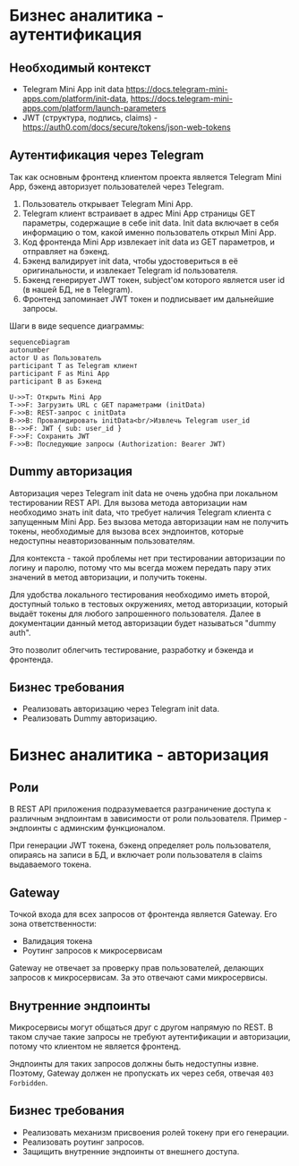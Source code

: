 # Бизнес аналитика - аутентификация

## Необходимый контекст

- Telegram Mini App init data https://docs.telegram-mini-apps.com/platform/init-data, https://docs.telegram-mini-apps.com/platform/launch-parameters
- JWT (структура, подпись, claims) - https://auth0.com/docs/secure/tokens/json-web-tokens

## Аутентификация через Telegram

Так как основным фронтенд клиентом проекта является Telegram Mini App, бэкенд авторизует пользователей через Telegram.

1. Пользователь открывает Telegram Mini App.
2. Telegram клиент встраивает в адрес Mini App страницы GET параметры, содержащие в себе init data. Init data включает в себя информацию о том, какой именно пользователь открыл Mini App.
3. Код фронтенда Mini App извлекает init data из GET параметров, и отправляет на бэкенд.
4. Бэкенд валидирует init data, чтобы удостовериться в её оригинальности, и извлекает Telegram id пользователя.
5. Бэкенд генерирует JWT токен, subject'ом которого является user id (в нашей БД, не в Telegram).
6. Фронтенд запоминает JWT токен и подписывает им дальнейшие запросы.

Шаги в виде sequence диаграммы:

```mermaid
sequenceDiagram
autonumber
actor U as Пользователь
participant T as Telegram клиент
participant F as Mini App
participant B as Бэкенд

U->>T: Открыть Mini App
T->>F: Загрузить URL с GET параметрами (initData)
F->>B: REST-запрос с initData
B->>B: Провалидировать initData<br/>Извлечь Telegram user_id
B-->>F: JWT { sub: user_id }
F->>F: Сохранить JWT
F->>B: Последующие запросы (Authorization: Bearer JWT)
```

## Dummy авторизация

Авторизация через Telegram init data не очень удобна при локальном тестировании REST API. Для вызова метода авторизации нам необходимо знать init data, что требует наличия Telegram клиента с запущенным Mini App. Без вызова метода авторизации нам не получить токены, необходимые для вызова всех эндпоинтов, которые недоступны неавторизованным пользователям.

Для контекста - такой проблемы нет при тестировании авторизации по логину и паролю, потому что мы всегда можем передать пару этих значений в метод авторизации, и получить токены.

Для удобства локального тестирования необходимо иметь второй, доступный только в тестовых окружениях, метод авторизации, который выдаёт токены для любого запрошенного пользователя. Далее в документации данный метод авторизации будет называться "dummy auth".

Это позволит облегчить тестирование, разработку и бэкенда и фронтенда.

## Бизнес требования

- Реализовать авторизацию через Telegram init data.
- Реализовать Dummy авторизацию.

# Бизнес аналитика - авторизация

## Роли

В REST API приложения подразумевается разграничение доступа к различным эндпоинтам в зависимости от роли пользователя. Пример - эндпоинты с админским функционалом.

При генерации JWT токена, бэкенд определяет роль пользователя, опираясь на записи в БД, и включает роли пользователя в claims выдаваемого токена.

## Gateway

Точкой входа для всех запросов от фронтенда является Gateway. Его зона ответственности:
- Валидация токена
- Роутинг запросов к микросервисам

Gateway не отвечает за проверку прав пользователей, делающих запросов к микросервисам. За это отвечают сами микросервисы.

## Внутренние эндпоинты

Микросервисы могут общаться друг с другом напрямую по REST. В таком случае такие запросы не требуют аутентификации и авторизации, потому что клиентом не является фронтенд.

Эндпоинты для таких запросов должны быть недоступны извне. Поэтому, Gateway должен не пропускать их через себя, отвечая `403 Forbidden`.

## Бизнес требования

- Реализовать механизм присвоения ролей токену при его генерации.
- Реализовать роутинг запросов.
- Защищить внутренние эндпоинты от внешнего доступа.
